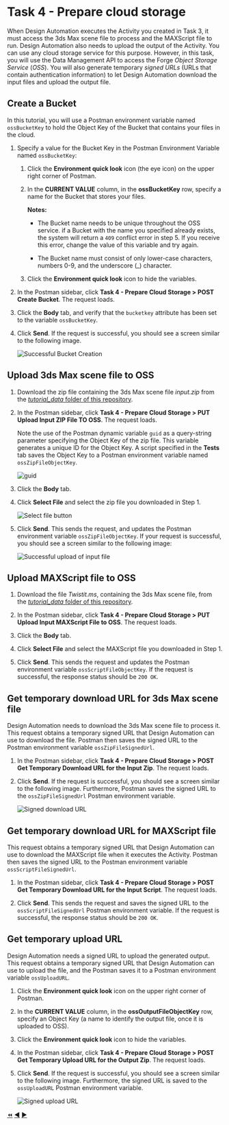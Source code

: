 # Task 4 - Prepare cloud storage

When Design Automation executes the Activity you created in Task 3, it must access the 3ds Max scene file to process and the MAXScript file to run. Design Automation also needs to upload the output of the Activity. You can use any cloud storage service for this purpose. However, in this task, you will use the Data Management API to access the Forge *Object Storage Service* (*OSS*). You will also generate temporary *signed URLs* (URLs that contain authentication information) to let Design Automation download the input files and upload the output file.

## Create a Bucket

In this tutorial, you will use a Postman environment variable named `ossBucketKey` to hold the Object Key of the Bucket that contains your files in the cloud.

1. Specify a value for the Bucket Key in the Postman Environment Variable named `ossBucketKey`:

    1. Click the **Environment quick look** icon (the eye icon) on the upper right corner of Postman.

    2. In the **CURRENT VALUE** column, in the **ossBucketKey** row, specify a name for the Bucket that stores your files.

        **Notes:**  
        - The Bucket name needs to be unique throughout the OSS service. if a Bucket with the name you specified already exists, the system will return a `409` conflict error in step 5. If you receive this error, change the value of this variable and try again.

        - The Bucket name must consist of only lower-case characters, numbers 0-9, and the underscore (_) character.

    3. Click the **Environment quick look** icon to hide the variables.

4. In the Postman sidebar, click **Task 4 - Prepare Cloud Storage > POST Create Bucket**. The request loads.

5. Click the **Body** tab, and verify that the `bucketkey` attribute has been set to the variable `ossBucketKey`.

5. Click **Send**. If the request is successful, you should see a screen similar to the following image.

    ![Successful Bucket Creation](../images/task4-sucessfull_bucket_creation.png "Successful Bucket Creation")

## Upload 3ds Max scene file to OSS

1. Download the zip file containing the 3ds Max scene file *input.zip* from the [*tutorial_data* folder of this repository](../tutorial_data).

2. In the Postman sidebar, click **Task 4 - Prepare Cloud Storage > PUT Upload Input ZIP File TO OSS**. The request loads.

    Note the use of the Postman dynamic variable `guid` as a query-string parameter specifying the Object Key of the zip file. This variable generates a unique ID for the Object Key. A script specified in the **Tests** tab saves the Object Key to a Postman environment variable named `ossZipFileObjectKey`.

    ![guid](../images/task4-guid.png "guid")

3. Click the **Body** tab.

4. Click **Select File** and select the zip file you downloaded in Step 1.

    ![Select file button](../images/task4-select_files_button.png "Select file button")

5. Click **Send**. This sends the request, and updates the Postman environment variable `ossZipFileObjectKey`. If your request is successful, you should see a screen similar to the following image:

    ![Successful upload of input file](../images/task4-successful_upload.png "Successful upload of input file")

## Upload MAXScript file to OSS

1. Download the file *Twistit.ms*, containing the 3ds Max scene file, from the [*tutorial_data* folder of this repository](../tutorial_data).

2. In the Postman sidebar, click **Task 4 - Prepare Cloud Storage > PUT Upload Input MAXScript File to OSS**. The request loads.

3. Click the **Body** tab.

4. Click **Select File** and select the MAXScript file you downloaded in Step 1.

5. Click **Send**. This sends the request and updates the Postman environment variable `ossScriptFileObjectKey`. If the request is successful, the response status should be `200 OK`.

## Get temporary download URL for 3ds Max scene file

Design Automation needs to download the 3ds Max scene file to process it. This request obtains a temporary signed URL that Design Automation can use to download the file. Postman then saves the signed URL to the Postman environment variable `ossZipFileSignedUrl`.

1. In the Postman sidebar, click **Task 4 - Prepare Cloud Storage > POST Get Temporary Download URL for the Input Zip**. The request loads.

2. Click **Send**. If the request is successful, you should see a screen similar to the following image. Furthermore, Postman saves the signed URL to the `ossZipFileSignedUrl` Postman environment variable.

    ![Signed download URL](../images/task4-signed_downloadurl.png "Signed download URL")

## Get temporary download URL for MAXScript file

This request obtains a temporary signed URL that Design Automation can use to download the MAXScript file when it executes the Activity. Postman then saves the signed URL to the Postman environment variable `ossScriptFileSignedUrl`.

1. In the Postman sidebar, click **Task 4 - Prepare Cloud Storage > POST Get Temporary Download URL for the Input Script**. The request loads.

2. Click **Send**. This sends the request and saves the signed URL to the `ossScriptFileSignedUrl` Postman environment variable. If the request is successful, the response status should be `200 OK`.

## Get temporary upload URL

Design Automation needs a signed URL to upload the generated output. This request obtains a temporary signed URL that Design Automation can use to upload the file, and the Postman saves it to a Postman environment variable `ossUploadURL`.

1. Click the **Environment quick look** icon on the upper right corner of Postman.

2. In the **CURRENT VALUE** column, in the **ossOutputFileObjectKey** row, specify an Object Key (a name to identify the output file, once it is uploaded to OSS).

3. Click the **Environment quick look** icon to hide the variables.

4. In the Postman sidebar, click **Task 4 - Prepare Cloud Storage > POST Get Temporary Upload URL for the Output Zip**. The request loads.

5. Click **Send**. If the request is successful, you should see a screen similar to the following image. Furthermore, the signed URL is saved to the `ossUploadURL` Postman environment variable.

    ![Signed upload URL](../images/task4-signed_uploadurl.png "Signed upload URL")

[:rewind:](../readme.md "readme.md") [:arrow_backward:](task-3.md "Previous task") [:arrow_forward:](task-5.md "Next task")
